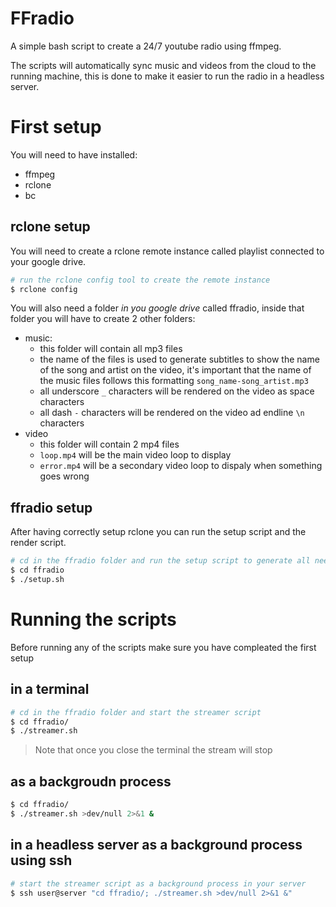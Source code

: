 # FFradio
A simple bash script to create a 24/7 youtube radio using ffmpeg.

The scripts will automatically sync music and videos from the cloud to the running machine, this is done to make it easier to run the radio in a headless server.

# First setup
You will need to have installed:
- ffmpeg
- rclone
- bc

## rclone setup
You will need to create a rclone remote instance called playlist connected to your google drive.
```bash
# run the rclone config tool to create the remote instance
$ rclone config
```

You will also need a folder *in you google drive* called ffradio, inside that folder you will have to create 2 other folders:
- music:
    - this folder will contain all mp3 files
    - the name of the files is used to generate subtitles to show the name of the song and artist on the video, it's important that the name of the music files follows this formatting `song_name-song_artist.mp3`
    - all underscore `_` characters will be rendered on the video as space ` ` characters
    - all dash `-` characters will be rendered on the video ad endline `\n` characters
- video
    - this folder will contain 2 mp4 files
    - `loop.mp4` will be the main video loop to display
    - `error.mp4` will be a secondary video loop to dispaly when something goes wrong

## ffradio setup
After having correctly setup rclone you can run the setup script and the render script.
```bash
# cd in the ffradio folder and run the setup script to generate all needed folders and render a first palylist
$ cd ffradio
$ ./setup.sh
```

# Running the scripts
Before running any of the scripts make sure you have compleated the first setup

## in a terminal

```bash
# cd in the ffradio folder and start the streamer script
$ cd ffradio/
$ ./streamer.sh
```

> Note that once you close the terminal the stream will stop

## as a backgroudn process
```bash
$ cd ffradio/
$ ./streamer.sh >dev/null 2>&1 &
```

## in a headless server as a background process using ssh
```bash
# start the streamer script as a background process in your server
$ ssh user@server "cd ffradio/; ./streamer.sh >dev/null 2>&1 &"
```
